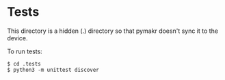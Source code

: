 # Tests

This directory is a hidden (.) directory so that pymakr doesn't sync it to the device.

To run tests:

```shell
$ cd .tests
$ python3 -m unittest discover
```
